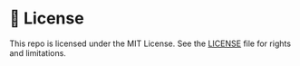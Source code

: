 
# 📄 License

This repo is licensed under the MIT License. See the [LICENSE](LICENSE.md) file for rights and limitations.

